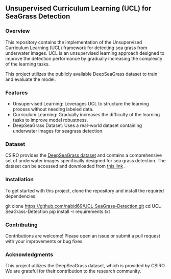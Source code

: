## Unsupervised Curriculum Learning (UCL) for SeaGrass Detection
### Overview
This repository contains the implementation of the Unsupervised Curriculum Learning (UCL) framework for detecting sea grass from underwater images. UCL is an unsupervised learning approach designed to improve the detection performance by gradually increasing the complexity of the learning tasks.

This project utilizes the publicly available DeepSeaGrass dataset to train and evaluate the model.

### Features
* Unsupervised Learning: Leverages UCL to structure the learning process without needing labeled data.
* Curriculum Learning: Gradually increases the difficulty of the learning tasks to improve model robustness.
* DeepSeaGrass Dataset: Uses a real-world dataset containing underwater images for seagrass detection.

### Dataset
CSIRO provides the [DeepSeaGrass dataset](https://data.csiro.au/collection/csiro:47653v1?redirected=true) and contains a comprehensive set of underwater images specifically designed for sea grass detection. The dataset can be accessed and downloaded from [this link](https://data.csiro.au/collection/csiro:47653v1?redirected=true) .

### Installation
To get started with this project, clone the repository and install the required dependencies:

git clone https://github.com/nabid69/UCL-SeaGrass-Detection.git
cd UCL-SeaGrass-Detection
pip install -r requirements.txt


### Contributing
Contributions are welcome! Please open an issue or submit a pull request with your improvements or bug fixes.

### Acknowledgments
This project utilizes the DeepSeaGrass dataset, which is provided by CSIRO. We are grateful for their contribution to the research community.
